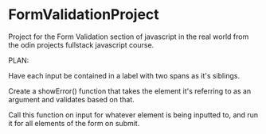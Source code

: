 # FormValidationProject

Project for the Form Validation section of javascript in the real world from the odin projects fullstack javascript course.

PLAN:

Have each input be contained in a label with two spans as it's siblings.

Create a showError() function that takes the element it's referring to as an argument and validates based on that.

Call this function on input for whatever element is being inputted to, and run it for all elements of the form on submit.

